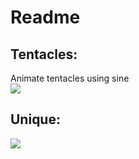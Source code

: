 # Readme

## Tentacles: 
Animate tentacles using sine <br>
![](http://g.recordit.co/Hl8pQmU0Wi.gif)

## Unique:
![](http://g.recordit.co/C9KgvWW6U4.gif)
